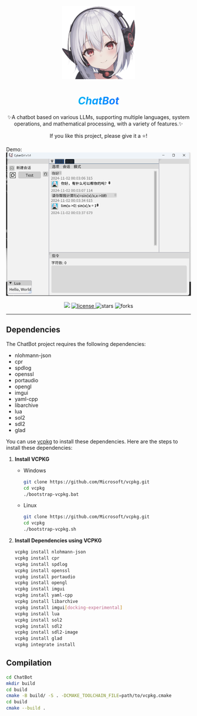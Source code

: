 <p align="center">
    <img src="https://github.com/NGLSG/ChatBot/raw/main/img/self.png" width="200" height="200" alt="ChatBot">
</p>

<div align="center">

<h1 style="background: linear-gradient(to right, #00ffcc, #0099ff, #6600ff); -webkit-background-clip: text; color: transparent; font-style: italic;">ChatBot</h1>


✨A chatbot based on various LLMs, supporting multiple languages, system operations, and mathematical processing, with a variety of features.✨

If you like this project, please give it a ⭐️!

</div>

Demo:![img.png](img/img.png)

<p align="center">
  <img src="https://img.shields.io/badge/Author-Ge%E6%B1%81%E8%8F%8C-yellow">
  <a href="https://raw.githubusercontent.com/NGLSG/ChatBot/main/LICENSE">
    <img src="https://img.shields.io/github/license/NGLSG/ChatBot" alt="license">
  </a>
  <img src="https://img.shields.io/github/stars/NGLSG/ChatBot.svg" alt="stars">
  <img src="https://img.shields.io/github/forks/NGLSG/ChatBot.svg" alt="forks">
</p>

---

## Dependencies

The ChatBot project requires the following dependencies:

* nlohmann-json
* cpr
* spdlog
* openssl
* portaudio
* opengl
* imgui
* yaml-cpp
* libarchive
* lua
* sol2
* sdl2
* glad

You can use [vcpkg](https://github.com/microsoft/vcpkg) to install these dependencies. Here are the steps to install these dependencies:

1. **Install VCPKG**
    * Windows
      ```bash
      git clone https://github.com/Microsoft/vcpkg.git
      cd vcpkg
      ./bootstrap-vcpkg.bat
      ```  
    * Linux
      ```bash
      git clone https://github.com/Microsoft/vcpkg.git
      cd vcpkg
      ./bootstrap-vcpkg.sh
      ```  

2. **Install Dependencies using VCPKG**
    ```bash
    vcpkg install nlohmann-json
    vcpkg install cpr
    vcpkg install spdlog
    vcpkg install openssl
    vcpkg install portaudio
    vcpkg install opengl
    vcpkg install imgui
    vcpkg install yaml-cpp
    vcpkg install libarchive
    vcpkg install imgui[docking-experimental]
    vcpkg install lua
    vcpkg install sol2
    vcpkg install sdl2
    vcpkg install sdl2-image
    vcpkg install glad
    vcpkg integrate install
    ```

## Compilation

```bash
cd ChatBot
mkdir build
cd build
cmake -B build/ -S . -DCMAKE_TOOLCHAIN_FILE=path/to/vcpkg.cmake
cd build
cmake --build .

